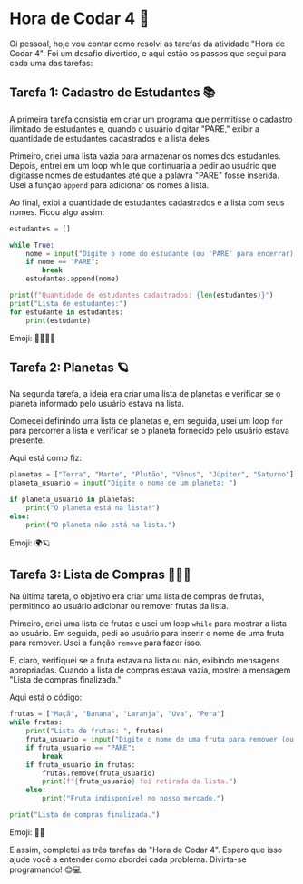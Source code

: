 # Hora de Codar 4 🚀

Oi pessoal, hoje vou contar como resolvi as tarefas da atividade "Hora de Codar 4". Foi um desafio divertido, e aqui estão os passos que segui para cada uma das tarefas:

## Tarefa 1: Cadastro de Estudantes 📚

A primeira tarefa consistia em criar um programa que permitisse o cadastro ilimitado de estudantes e, quando o usuário digitar "PARE," exibir a quantidade de estudantes cadastrados e a lista deles. 

Primeiro, criei uma lista vazia para armazenar os nomes dos estudantes. Depois, entrei em um loop while que continuaria a pedir ao usuário que digitasse nomes de estudantes até que a palavra "PARE" fosse inserida. Usei a função `append` para adicionar os nomes à lista.

Ao final, exibi a quantidade de estudantes cadastrados e a lista com seus nomes. Ficou algo assim:

```python
estudantes = []

while True:
    nome = input("Digite o nome do estudante (ou 'PARE' para encerrar): ")
    if nome == "PARE":
        break
    estudantes.append(nome)

print(f"Quantidade de estudantes cadastrados: {len(estudantes)}")
print("Lista de estudantes:")
for estudante in estudantes:
    print(estudante)
```

Emoji: 👩‍🎓👨‍🎓

## Tarefa 2: Planetas 🪐

Na segunda tarefa, a ideia era criar uma lista de planetas e verificar se o planeta informado pelo usuário estava na lista.

Comecei definindo uma lista de planetas e, em seguida, usei um loop `for` para percorrer a lista e verificar se o planeta fornecido pelo usuário estava presente.

Aqui está como fiz:

```python
planetas = ["Terra", "Marte", "Plutão", "Vênus", "Júpiter", "Saturno"]
planeta_usuario = input("Digite o nome de um planeta: ")

if planeta_usuario in planetas:
    print("O planeta está na lista!")
else:
    print("O planeta não está na lista.")
```

Emoji: 🌍🪐

## Tarefa 3: Lista de Compras 🍎🍌🍊

Na última tarefa, o objetivo era criar uma lista de compras de frutas, permitindo ao usuário adicionar ou remover frutas da lista.

Primeiro, criei uma lista de frutas e usei um loop `while` para mostrar a lista ao usuário. Em seguida, pedi ao usuário para inserir o nome de uma fruta para remover. Usei a função `remove` para fazer isso. 

E, claro, verifiquei se a fruta estava na lista ou não, exibindo mensagens apropriadas. Quando a lista de compras estava vazia, mostrei a mensagem "Lista de compras finalizada."

Aqui está o código:

```python
frutas = ["Maçã", "Banana", "Laranja", "Uva", "Pera"]
while frutas:
    print("Lista de frutas: ", frutas)
    fruta_usuario = input("Digite o nome de uma fruta para remover (ou 'PARE' para encerrar): ")
    if fruta_usuario == "PARE":
        break
    if fruta_usuario in frutas:
        frutas.remove(fruta_usuario)
        print(f"{fruta_usuario} foi retirada da lista.")
    else:
        print("Fruta indisponível no nosso mercado.")

print("Lista de compras finalizada.")
```

Emoji: 🍎🛒

E assim, completei as três tarefas da "Hora de Codar 4". Espero que isso ajude você a entender como abordei cada problema. Divirta-se programando! 😊💻